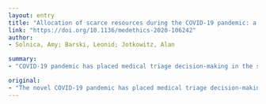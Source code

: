 ```yaml
---
layout: entry
title: "Allocation of scarce resources during the COVID-19 pandemic: a Jewish ethical perspective"
link: "https://doi.org/10.1136/medethics-2020-106242"
author:
- Solnica, Amy; Barski, Leonid; Jotkowitz, Alan

summary:
- "COVID-19 pandemic has placed medical triage decision-making in the spotlight. Physicians are being forced to allocate scarce resources in even the wealthiest countries. Ethical triage decisions are commonly based on the utilitarian approach of maximising total benefits and life expectancy. There is disagreement between the rabbis whether human discretion has any role in the allocation of scarce resources. The Jewish tradition also recognises the utilitar approach but there is disagreement."

original:
- "The novel COVID-19 pandemic has placed medical triage decision-making in the spotlight. As life-saving ventilators become scarce, clinicians are being forced to allocate scarce resources in even the wealthiest countries. The pervasiveness of air travel and high rate of transmission has caused this pandemic to spread swiftly throughout the world. Ethical triage decisions are commonly based on the utilitarian approach of maximising total benefits and life expectancy. We present triage guidelines from Italy, USA and the UK as well as the Jewish ethical prospective on medical triage. The Jewish tradition also recognises the utilitarian approach but there is disagreement between the rabbis whether human discretion has any role in the allocation of scarce resources and triage decision-making."
---
```


